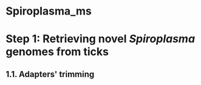 # Spiroplasma_ms

# Step 1: Retrieving novel *Spiroplasma* genomes from ticks
## 1.1. Adapters' trimming
```
```
